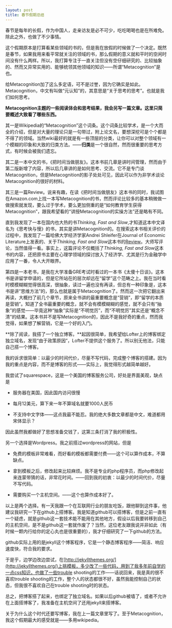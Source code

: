 ```yaml
---
layout: post
title: 春节假期总结
---
```


春节是每年的长假，作为中国人，走亲访友是必不可少，吃吃喝喝也是在所难免。除此之外，也做了不少事情。


这个假期原本是打算看某些领域的书的，但是我在放假的时候做了一个决定。既然是春节，如果我用来看平常就关注的领域的书，那么假期的意义就和平时的空闲时间没有什么两样。所以，我打算专注于一直关注但没有空仔细研究的、比较抽象的、然而又异常实用的、能够统领其他领域的知识——所谓“Metacognition”是也。

给Metacognition加了这么多定语，可不是过誉，因为它确实是如此。Metacognition，中文有叫做“元认知”的，其意思是“关于思考的思考”。也就是我们如何思考。

**Metacognition主题的一些阅读体会和思考结果，我会另写一篇文章。这里只简要概述大致看了哪些东西。**

其一是Wikipedia的“Metacognition”这个词条。这个词条比较学术，是一个大而全的介绍，但是对大量的理论只是一句带过，附上论文名，要想深挖可是个个都是不得了的领域。当然wiki最好的就是有一些顶层的分类，让你可以对整个领域有一个模糊的印象和大致的归类方法。——**归类**是一个很自然，然而很重要的思考方式，有时候会被我们遗忘。

其二是一本中文的书，《把时间当做朋友》。这本书前几章是讲时间管理，然而由于第二版新增了内容，所以后几章讲的是如何思考、交流。它不是专门谈Metacognition，但是Metacognition的影子处处可见，因此可以作为非学术谈论Metacognition的很好的材料。

其三是一篇Review。说来有趣，在读《把时间当做朋友》这本书的同时，我试图在Amazon.com上找一本写Metacognition的书，然而评论比较多的基本稍微做一做搜索就发现，要么过于学术，要么更加侧重的是“如何教育学生获得Metacognition”，跟我希望看的“讲授Metacognition的实操方法”还是略有不同。

直到我发现了一本在国内也大热的书*Thinking, Fast and Slow*,才知道这本中文译名为《思考快与慢》的书，其实是讲Metacognition的。在搜索这本书相关评价的过程中，我发现了一篇哈佛大学经济学家Andrei Shleifer在Journal of Economic Literature上发表的、关于*Thinking, Fast and Slow*这本书的[Review](http://scholar.harvard.edu/files/shleifer/files/kahneman_review_jel_final.pdf)。大师写评论，当然值得一看。事实上，这篇评论不仅概括了*Thinking, Fast and Slow*这本书的内容，还把原书主要在心理学领域的探讨放入了经济学、尤其是行为金融学中应用了一番，令人大开眼界。

第四是一本老书，是我在大学准备GRE考试时看过的一本书《太傻十日谈》。这本书是讲留学申请的，但是它所站在的层次却远在“留学”这个范畴之上。我在当时看时模模糊糊觉得很高深，很抽象，读过一遍也没有再读，但总有一种印象是，这本书是讲“思维方法”的，那么也就是属于Metacognition了。然而这一次把它翻出来再读，大概扫了前几个章节，原来全书讲的最重要概念是“营销”，即“留学的本质是营销”。知道了全书最重要的概念，就不会有模模糊糊的感觉，就不会只有“抽象”的感觉——毕竟这种“抽象”实际是“不明觉厉”，而“不明觉厉”其实还是“概念不清”的结果。这本书并不是写Metacognition的，因此不是我好奇的重点，然而我觉得，如果想了解营销，它是一个好的入门。

**除了阅读，我搭了一个独立博客。**起因很简单，我希望给Lofter上的博客绑定独立域名，发现“由于政策原因”，Lofter不提供这个服务了。所以别无他法，只能自己搭一个博客。

我的诉求很简单：以最少的时间代价，尽量不写代码，完成整个博客的搭建。因为我的重点是内容，而不是博客的形式——实际上，我觉得形式越简单越好。

我尝试了squarespace，这是一个美国的博客服务公司，好处是界面美观，缺点是

- 服务器在美国，因此国内访问很慢

- 每月12美元，算下来一年不算域名就要1000人民币

- 不支持中文字体——这点我最不能忍。我的绝大多数文章都是中文，难道都用宋体显示？

因此虽然我都做好了思想准备交钱了，这第三条打消了我的积极性。

另一个选择是Wordpress。我之前搭过wordpress的网站，但是

- 免费的模板非常难看，而好看的模板都需要付费——这个可以算作成本，不算缺点。

- 拿到模板之后，修改起来比较麻烦。我不是专业的php程序员，而php修改起来连蒙带猜的话，非常花时间。——回到我的初衷：以最少的时间代价，尽量不写代码。

- 需要购买一个主机空间。——这个也算作成本好了。

以上是两个选择。有一天我跟一个在互联网行业的朋友吃饭，跟他聊到这件事，他建议我研究一下在github上搭博客。我是知道github可以搭博客，但是之前一直有一个疑虑，就是github这一套技术能不能用在其他地方，假设以后我要转移到自己的主机空间，是不是github这一套就作废了？当然，这位老友跟我说并非如此（有时候一颗内行给你的定心丸也是很重要的），我才仔细研究了一下github的方法。

github实际上用的是jekyll这个博客程序，它是一个静态博客程序——简洁、响应速度快，符合我的要求。

于是乎，边学边改边尝试，在[http://jekyllthemes.org/](http://jekyllthemes.org/)上挑模板，多少改了一些代码，用到了我多年前自学的一点css知识，也做了一些trouble shooting的工作——话说回来，我是真的很不喜欢trouble shooting的工作，整个人的状态都很不好，虽然我能控制自己的状态，但我很不喜欢自己在trouble shooting时的状态。

总之，把博客搭了起来，也绑定了独立域名。如果以后github被墙了，或者不允许在上面搭博客了，我准备在主机空间了还用jekyll来搭博客。

关于为什么这个时代还要写博客，我在上一篇文章里写了。至于Metacognition，我这个假期最大的感受就是——多用wikipedia。